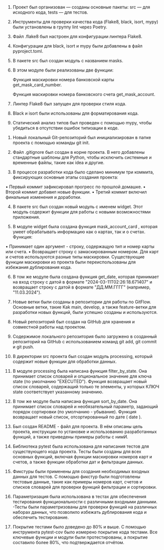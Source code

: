 1) Проект был организован — созданы основные пакеты: src — для исходного кода, tests — для тестов.

2) Инструменты для проверки качества кода (Flake8, black, isort, mypy) были установлены в группу lint через Poetry.

3) Файл .flake8 был настроен для конфигурации линтера Flake8.

4) Конфигурации для black, isort и mypy были добавлены в файл pyproject.toml.

5) В пакете src был создан модуль с названием masks.

6) В этом модуле были реализованы две функции:

     Функция маскировки номера банковской карты get_mask_card_number.

     Функция маскировки номера банковского счета get_mask_account.

7) Линтер Flake8 был запущен для проверки стиля кода.

8) Black и isort были использованы для форматирования кода.

9) Статический анализ типов был проведен с помощью mypy, чтобы убедиться в отсутствии ошибок типизации в коде.





1. Новый локальный Git-репозиторий был инициализирован в папке проекта с помощью
команды git init.

2. Файл .gitignore был создан в корне проекта. В него добавлены стандартные шаблоны
для Python, чтобы исключить системные и временные файлы, такие как
idea и другие.

3. В процессе разработки кода было сделано минимум три коммита, фиксирующих
основные этапы создания проекта:

• Первый коммит зафиксировал прогресс по прошлой домашке.
• Второй коммит добавил новые функции.
• Третий коммит включил финальные изменения и доработки.

4. В пакете src был создан новый модуль с именем widget. Этот модуль содержит функции
для работы с новыми возможностями приложения.

5. В модуле widget была создана функция mask_account_card , которая умеет обрабатывать
информацию как о картах, так и о счетах. Функция:

• Принимает один аргумент - строку, содержащую тип и номер карты или счета.
• Возвращает строку с замаскированным номером. Для карт и счетов используются
разные типы маскировки. Существующие функции маскировки из проекта были
переиспользованы для избежания дублирования кода.

6. В том же модуле была создана функция get_date, которая принимает на вход строку с
датой в формате "2024-03-11Т02:26:18.671407" и возвращает строку с датой в формате
"ДД.ММ.ГГГГ" (например, "11.03.2024").





1. Новые ветки были созданы в репозитории для работы по GitFlow. Основные ветки, такие Kak main, 
develop, а также feature-ветки для разработки новых функций, были успешно созданы и используются.

2. Новый репозиторий был создан на GitHub для хранения и совместной работы над
проектом.

3. Содержимое локального репозитория было загружено в созданный репозиторий на
GitHub с использованием команд git add, git commit и git push.

4. В директории src проекта был создан модуль processing, который содержит новые
функции для обработки данных.

5. В модуле processing была написана функция filter_by_state. Она принимает список
словарей и опциональное значение для ключа state
(по умолчанию "EXECUTED").
Функция возвращает новый список словарей, содержащий только те элементы, у которых
КЛЮЧ state соответствует указанному значению.

6. В том же модуле была написана функция sort_by_date. Она принимает список словарей и
необязательный параметр, задающий порядок сортировки (по умолчанию - убывание).
Функция возвращает новый список, отсортированный по дате ( date ).

7. Был создан README - файл для проекта. В нём описаны цель проекта, инструкции по
установке и использованию разработанных функций, а также приведены примеры работы
с нимИ.





1. Библиотека pytest была использована для написания тестов для существующего кода проекта.
Тесты были созданы для всех основных функций, включая функции маскировки номеров
карт и счетов, а также функции обработки дат и фильтрации данных.

2. Фикстуры были применены для создания необходимых входных данных для тестов.
С помощью фикстур были подготовлены тестовые данные, такие как примеры номеров
карт, счетов и списков словарей для проверки функций фильтрации и сортировки.

3. Параметризация была использована в тестах для обеспечения тестирования
функциональности с различными входными данными.
-Тесты были параметризованы для проверки функций на различных наборах данных, что
 позволило избежать дублирования кода и обеспечить тестирование.

4. Покрытие тестами было доведено до 80% и выше.
С помощью инструмента pytest-cov было измерено покрытие кода тестами. Все
ключевые функции и модули были протестированы, а покрытие составило более 80%, что
подтверждается отчётом.
